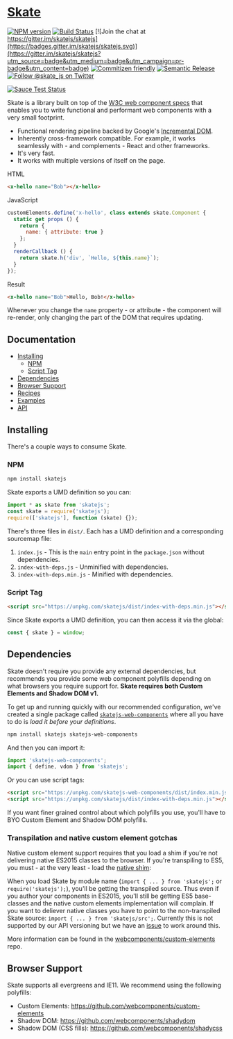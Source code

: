 # [Skate][gitbook]

[![NPM version](https://img.shields.io/npm/v/skatejs.svg)](https://www.npmjs.com/package/skatejs)
[![Build Status](https://travis-ci.org/skatejs/skatejs.svg?branch=master)](https://travis-ci.org/skatejs/skatejs)
[![Join the chat at https://gitter.im/skatejs/skatejs](https://badges.gitter.im/skatejs/skatejs.svg)](https://gitter.im/skatejs/skatejs?utm_source=badge&utm_medium=badge&utm_campaign=pr-badge&utm_content=badge)
[![Commitizen friendly](https://img.shields.io/badge/commitizen-friendly-brightgreen.svg)](http://commitizen.github.io/cz-cli/)
[![Semantic Release](https://img.shields.io/badge/semantic--release-%F0%9F%9A%80-ffffff.svg)](https://github.com/semantic-release/semantic-release)
[![Follow @skate_js on Twitter](https://img.shields.io/twitter/follow/skate_js.svg?style=social&label=@skate_js)](https://twitter.com/skate_js)

[![Sauce Test Status](https://saucelabs.com/browser-matrix/skatejs.svg)](https://saucelabs.com/u/skatejs)

Skate is a library built on top of the [W3C web component specs](https://github.com/w3c/webcomponents) that enables you to write functional and performant web components with a very small footprint.

- Functional rendering pipeline backed by Google's [Incremental DOM](https://github.com/google/incremental-dom).
- Inherently cross-framework compatible. For example, it works seamlessly with - and complements - React and other frameworks.
- It's very fast.
- It works with multiple versions of itself on the page.

HTML

```html
<x-hello name="Bob"></x-hello>
```

JavaScript

```js
customElements.define('x-hello', class extends skate.Component {
  static get props () {
    return {
      name: { attribute: true }
    };
  }
  renderCallback () {
    return skate.h('div', `Hello, ${this.name}`);
  }
});
```

Result

```html
<x-hello name="Bob">Hello, Bob!</x-hello>
```

Whenever you change the `name` property - or attribute - the component will re-render, only changing the part of the DOM that requires updating.



## Documentation

<!-- START doctoc generated TOC please keep comment here to allow auto update -->
<!-- DON'T EDIT THIS SECTION, INSTEAD RE-RUN doctoc TO UPDATE -->

  - [Installing](#installing)
    - [NPM](#npm)
    - [Script Tag](#script-tag)
  - [Dependencies](#dependencies)
  - [Browser Support](#browser-support)
  - [Recipes](https://skatejs.gitbooks.io/skatejs/content/docs/recipes)
  - [Examples](https://skatejs.gitbooks.io/skatejs/content/docs/examples)
  - [API](https://skatejs.gitbooks.io/skatejs/content/docs/api)

<!-- END doctoc generated TOC please keep comment here to allow auto update -->



## Installing

There's a couple ways to consume Skate.



### NPM

```sh
npm install skatejs
```

Skate exports a UMD definition so you can:

```js
import * as skate from 'skatejs';
const skate = require('skatejs');
require(['skatejs'], function (skate) {});
```

There's three files in `dist/`. Each has a UMD definition and a corresponding sourcemap file:

1. `index.js` - This is the `main` entry point in the `package.json` without dependencies.
2. `index-with-deps.js` - Unminified with dependencies.
3. `index-with-deps.min.js` - Minified with dependencies.



### Script Tag

```html
<script src="https://unpkg.com/skatejs/dist/index-with-deps.min.js"></script>
```

Since Skate exports a UMD definition, you can then access it via the global:

```js
const { skate } = window;
```



## Dependencies

Skate doesn't require you provide any external dependencies, but recommends you provide some web component polyfills depending on what browsers you require support for. **Skate requires both Custom Elements and Shadow DOM v1.**

To get up and running quickly with our recommended configuration, we've created a single package called [`skatejs-web-components`](https://github.com/skatejs/web-components) where all you have to do is *load it before your definitions*.

```sh
npm install skatejs skatejs-web-components
```

And then you can import it:

```js
import 'skatejs-web-components';
import { define, vdom } from 'skatejs';
```

Or you can use script tags:

```html
<script src="https://unpkg.com/skatejs-web-components/dist/index.min.js"></script>
<script src="https://unpkg.com/skatejs/dist/index-with-deps.min.js"></script>
```

If you want finer grained control about which polyfills you use, you'll have to BYO Custom Element and Shadow DOM polyfills.



### Transpilation and native custom element gotchas

Native custom element support requires that you load a shim if you're not delivering native ES2015 classes to the browser. If you're transpiling to ES5, you must - at the very least - load the [native shim](https://github.com/webcomponents/custom-elements/blob/master/src/native-shim.js):

When you load Skate by module name (`import { ... } from 'skatejs';` or `require('skatejs');`), you'll be getting the transpiled source. Thus even if you author your components in ES2015, you'll still be getting ES5 base-classes and the native custom elements implementation will complain. If you want to deliever native classes you have to point to the non-transpiled Skate source: `import { ... } from 'skatejs/src';`. Currently this is not supported by our API versioning but we have an [issue](#992) to work around this.

More information can be found in the [webcomponents/custom-elements](https://github.com/webcomponents/custom-elements#known-issues) repo.



## Browser Support

Skate supports all evergreens and IE11. We recommend using the following polyfills:

- Custom Elements: https://github.com/webcomponents/custom-elements
- Shadow DOM: https://github.com/webcomponents/shadydom
- Shadow DOM (CSS fills): https://github.com/webcomponents/shadycss


[gitbook]: https://skatejs.gitbooks.io/skatejs/content/
